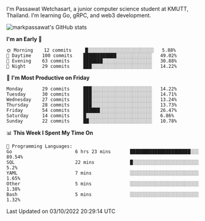 
I'm Passawat Wetchasart, a junior computer science student at KMUTT, Thailand. I'm learning Go, gRPC, and web3 development.


![markpassawat's GitHub stats](https://github-readme-stats.vercel.app/api?username=markpassawat&show_icons=true&theme=radical)

<!--START_SECTION:waka-->
**I'm an Early 🐤** 

```text
🌞 Morning    12 commits     █░░░░░░░░░░░░░░░░░░░░░░░░   5.88% 
🌆 Daytime    100 commits    ████████████░░░░░░░░░░░░░   49.02% 
🌃 Evening    63 commits     ███████░░░░░░░░░░░░░░░░░░   30.88% 
🌙 Night      29 commits     ███░░░░░░░░░░░░░░░░░░░░░░   14.22%

```
📅 **I'm Most Productive on Friday** 

```text
Monday       29 commits     ███░░░░░░░░░░░░░░░░░░░░░░   14.22% 
Tuesday      30 commits     ███░░░░░░░░░░░░░░░░░░░░░░   14.71% 
Wednesday    27 commits     ███░░░░░░░░░░░░░░░░░░░░░░   13.24% 
Thursday     28 commits     ███░░░░░░░░░░░░░░░░░░░░░░   13.73% 
Friday       54 commits     ██████░░░░░░░░░░░░░░░░░░░   26.47% 
Saturday     14 commits     █░░░░░░░░░░░░░░░░░░░░░░░░   6.86% 
Sunday       22 commits     ██░░░░░░░░░░░░░░░░░░░░░░░   10.78%

```


📊 **This Week I Spent My Time On** 

```text
💬 Programming Languages: 
Go                       6 hrs 23 mins       ██████████████████████░░░   89.54% 
SQL                      22 mins             █░░░░░░░░░░░░░░░░░░░░░░░░   5.2% 
YAML                     7 mins              ░░░░░░░░░░░░░░░░░░░░░░░░░   1.65% 
Other                    5 mins              ░░░░░░░░░░░░░░░░░░░░░░░░░   1.38% 
Bash                     5 mins              ░░░░░░░░░░░░░░░░░░░░░░░░░   1.32%

```


 Last Updated on 03/10/2022 20:29:14 UTC
<!--END_SECTION:waka-->

<!--
**markpassawat/markpassawat** is a ✨ _special_ ✨ repository because its `README.md` (this file) appears on your GitHub profile.

Here are some ideas to get you started:

- 🔭 I’m currently working on ...
- 🌱 I’m currently learning ...
- 👯 I’m looking to collaborate on ...
- 🤔 I’m looking for help with ...
- 💬 Ask me about ...
- 📫 How to reach me: ...
- 😄 Pronouns: He/Him
- ⚡ Fun fact: ...
-->

